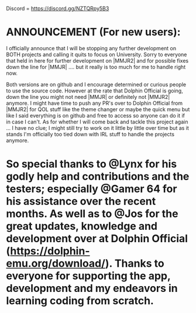 Discord = https://discord.gg/NZTQRpy5B3

ANNOUNCEMENT (For new users):
=============================
I officially announce that I will be stopping any further development on BOTH projects and calling it quits to focus on University. Sorry to everyone that held in here for further development on |MMJR2| and for possible fixes down the line for |MMJR| .... but it really is too much for me to handle right now.

Both versions are on github and I encourage determined or curious people to use the source code. However at the rate that Dolphin Official is going, down the line you might not need |MMJR| or definitely not |MMJR2| anymore. I might have time to push any PR's over to Dolphin Official from |MMJR2| for QOL stuff like the theme changer or maybe the quick menu but like I said everything is on github and free to access so anyone can do it if in case I can't. 
As for whether I will come back and tackle this project again ... I have no clue;  I might still try to work on it little by little over time but as it stands I'm officially too tied down with IRL stuff to handle the projects anymore.

So special thanks to @Lynx  for his godly help and contributions and the testers; especially @Gamer 64  for his assistance over the recent months. As well as to @Jos  for the great updates, knowledge and development over at Dolphin Official (https://dolphin-emu.org/download/). Thanks to everyone for supporting the app, development and my endeavors in learning coding from scratch. 
=================================
